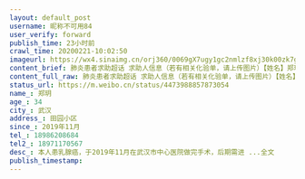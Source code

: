 ```yaml
---
layout: default_post
username: 昵称不可用84
user_verify: forward
publish_time: 23小时前
crawl_time: 20200221-10:02:50
imageurl: https://wx4.sinaimg.cn/orj360/0069gX7ugy1gc2nmlzf8xj30k00zk7gh.jpg
content_brief: 肺炎患者求助超话 求助人信息（若有相关化验单，请上传图片）【姓名】郑玥【年龄】34【所在城市】武汉【所在小区、社区】田园小区【患病时间】2019年11月【联系方式】18986208684【其他紧急联系人】18971170567【病情描述】本人患乳腺癌，于2019年11月在武汉市中心医院做完手术，后期需进 ...全文
content_full_raw: 肺炎患者求助超话 求助人信息（若有相关化验单，请上传图片）【姓名】郑玥【年龄】34【所在城市】武汉【所在小区、社区】田园小区【患病时间】2019年11月【联系方式】18986208684【其他紧急联系人】18971170567【病情描述】本人患乳腺癌，于2019年11月在武汉市中心医院做完手术，后期需进 ...全文
status_url: https://m.weibo.cn/status/4473988857873054
name_: 郑玥
age_: 34
city_: 武汉
address_: 田园小区
since_: 2019年11月
tel_: 18986208684
tel2_: 18971170567
desc_: 本人患乳腺癌，于2019年11月在武汉市中心医院做完手术，后期需进 ...全文
publish_timestamp: 
---
```

